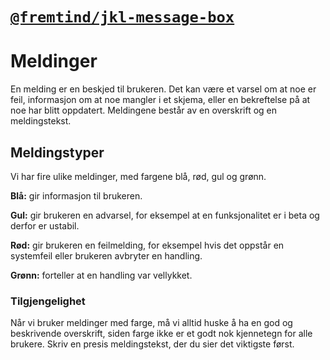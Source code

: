 # [`@fremtind/jkl-message-box`](https://fremtind.github.io/jokul/components/messagebox/)

# Meldinger
En melding er en beskjed til brukeren. Det kan være et varsel om at noe er feil, informasjon om at noe mangler i et skjema, eller en bekreftelse på at noe har blitt oppdatert. Meldingene består av en overskrift og en meldingstekst.

## Meldingstyper
Vi har fire ulike meldinger, med fargene blå, rød, gul og grønn.

**Blå:** gir informasjon til brukeren.

**Gul:** gir brukeren en advarsel, for eksempel at en funksjonalitet er i beta og derfor er ustabil.

**Rød:** gir brukeren en feilmelding, for eksempel hvis det oppstår en systemfeil eller brukeren avbryter en handling.

**Grønn:** forteller at en handling var vellykket.

### Tilgjengelighet
Når vi bruker meldinger med farge, må vi alltid huske å ha en god og beskrivende overskrift, siden farge ikke er et godt nok kjennetegn for alle brukere. Skriv en presis meldingstekst, der du sier det viktigste først.
